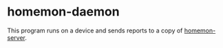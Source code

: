 # homemon-daemon
This program runs on a device and sends reports to a copy of [homemon-server](https://github.com/thatoddmailbox/homemonserver).
